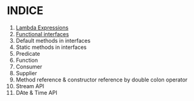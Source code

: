 # INDICE

1. [Lambda Expressions](https://github.com/DavidPerezRod/cursos/blob/feature/j8/java/j8/new-features-in-simple-way/Lambda%20Expressions)
2. [Functional interfaces](https://github.com/DavidPerezRod/cursos/blob/feature/j8/java/j8/new-features-in-simple-way/Functional%20Interfaces)
3. Default methods in interfaces
4. Static methods in interfaces
5. Predicate
6. Function
7. Consumer
8. Supplier
9. Method reference & constructor reference by double colon operator
10. Stream API
11. DAte & Time API
